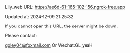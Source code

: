 Lily_web URL: https://ae6d-61-165-102-156.ngrok-free.app

Updated at: 2024-12-09 21:25:32

If you cannot open this URL, the server might be down.

Please contact: 

goley04@foxmail.com Or Wechat:GL_yeaH